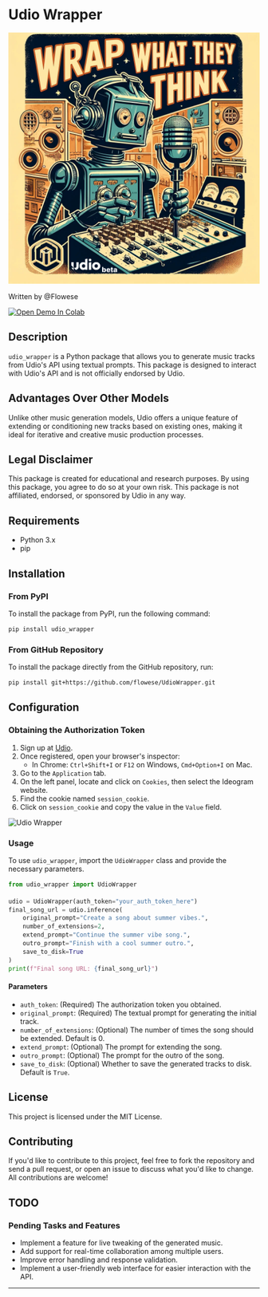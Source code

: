 
# Udio Wrapper

![Udio Wrapper](banner.jpeg)

Written by @Flowese

<a href="https://colab.research.google.com/drive/1tUtiY2GzVlbAVjR-j78pWeY9Ac53IJzz?usp=sharing" target="_blank"><img src="https://colab.research.google.com/assets/colab-badge.svg" alt="Open Demo In Colab"></a>

## Description

`udio_wrapper` is a Python package that allows you to generate music tracks from Udio's API using textual prompts. This package is designed to interact with Udio's API and is not officially endorsed by Udio.

## Advantages Over Other Models

Unlike other music generation models, Udio offers a unique feature of extending or conditioning new tracks based on existing ones, making it ideal for iterative and creative music production processes.

## Legal Disclaimer

This package is created for educational and research purposes. By using this package, you agree to do so at your own risk. This package is not affiliated, endorsed, or sponsored by Udio in any way.

## Requirements

- Python 3.x
- pip

## Installation

### From PyPI

To install the package from PyPI, run the following command:

```bash
pip install udio_wrapper
```

### From GitHub Repository

To install the package directly from the GitHub repository, run:

```bash
pip install git+https://github.com/flowese/UdioWrapper.git
```

## Configuration

### Obtaining the Authorization Token

1. Sign up at [Udio](https://www.udio.com/).
2. Once registered, open your browser's inspector:
   - In Chrome: `Ctrl+Shift+I` or `F12` on Windows, `Cmd+Option+I` on Mac.
3. Go to the `Application` tab.
4. On the left panel, locate and click on `Cookies`, then select the Ideogram website.
5. Find the cookie named `session_cookie`.
6. Click on `session_cookie` and copy the value in the `Value` field.

![Udio Wrapper](screen_auth_token.jpeg)

### Usage

To use `udio_wrapper`, import the `UdioWrapper` class and provide the necessary parameters.

```python
from udio_wrapper import UdioWrapper

udio = UdioWrapper(auth_token="your_auth_token_here")
final_song_url = udio.inference(
    original_prompt="Create a song about summer vibes.",
    number_of_extensions=2,
    extend_prompt="Continue the summer vibe song.",
    outro_prompt="Finish with a cool summer outro.",
    save_to_disk=True
)
print(f"Final song URL: {final_song_url}")
```

#### Parameters

- `auth_token`: (Required) The authorization token you obtained.
- `original_prompt`: (Required) The textual prompt for generating the initial track.
- `number_of_extensions`: (Optional) The number of times the song should be extended. Default is 0.
- `extend_prompt`: (Optional) The prompt for extending the song.
- `outro_prompt`: (Optional) The prompt for the outro of the song.
- `save_to_disk`: (Optional) Whether to save the generated tracks to disk. Default is `True`.

## License

This project is licensed under the MIT License.

## Contributing

If you'd like to contribute to this project, feel free to fork the repository and send a pull request, or open an issue to discuss what you'd like to change. All contributions are welcome!

## TODO

### Pending Tasks and Features

- Implement a feature for live tweaking of the generated music.
- Add support for real-time collaboration among multiple users.
- Improve error handling and response validation.
- Implement a user-friendly web interface for easier interaction with the API.

-----
